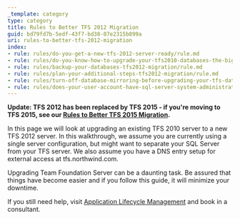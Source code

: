 ```yaml
---
_template: category
type: category
title: Rules to Better TFS 2012 Migration
guid: bd79fd7b-5edf-43f7-bd38-07e2315b899a
uri: rules-to-better-tfs-2012-migration
index:
- rule: rules/do-you-get-a-new-tfs-2012-server-ready/rule.md
- rule: rules/do-you-know-how-to-upgrade-your-tfs2010-databases-the-big-one/rule.md
- rule: rules/backup-your-databases-tfs2012-migration/rule.md
- rule: rules/plan-your-additional-steps-tfs2012-migration/rule.md
- rule: rules/turn-off-database-mirroring-before-upgrading-your-tfs-databases/rule.md
- rule: rules/does-your-user-account-have-sql-server-system-administrator-privileges-in-sql-server/rule.md
---
```


**Update: TFS 2012 has been replaced by TFS 2015 - if you're moving to TFS 2015, see our [Rules to Better TFS 2015 Migration](/rules-to-better-tfs-2015-migration).**

In this page we will look at upgrading an existing TFS 2010 server to a new TFS 2012 server. In this walkthrough, we assume you are currently using a single server configuration, but might want to separate your SQL Server from your TFS server. We also assume you have a DNS entry setup for external access at tfs.northwind.com.

Upgrading Team Foundation Server can be a daunting task. Be assured that things have become easier and if you follow this guide, it will minimize your downtime.

If you still need help, visit [Application Lifecycle Management](https://www.ssw.com.au/ssw/Consulting/ALM.aspx) and book in a consultant.

